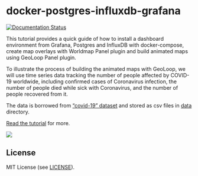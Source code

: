 # docker-postgres-influxdb-grafana

[![Documentation Status](https://readthedocs.org/projects/docker-postgres-influxdb-grafana/badge/?version=latest)](https://docker-postgres-influxdb-grafana.readthedocs.io/en/latest/?badge=latest)

This tutorial provides a quick guide of how to install a dashboard environment 
from Grafana, Postgres and InfluxDB with docker-compose, create map overlays with Worldmap Panel plugin and 
build animated maps using GeoLoop Panel plugin.

To illustrate the process of building the animated maps with GeoLoop, 
we will use time series data tracking the number of people affected by COVID-19 worldwide, 
including confirmed cases of Coronavirus infection, the number of people died while 
sick with Coronavirus, and the number of people recovered from it.

The data is borrowed from [“covid-19” dataset](https://github.com/datasets/covid-19) 
and stored as csv files in [data](https://github.com/viktorsapozhok/docker-postgres-influxdb-grafana/tree/master/data) 
directory.

[Read the tutorial](https://docker-postgres-influxdb-grafana.readthedocs.io/en/latest/tutorial.html) for more.

<img src="https://raw.githubusercontent.com/viktorsapozhok/docker-postgres-influxdb-grafana/master/docs/source/images/dashboard.gif">

## License

MIT License (see [LICENSE](LICENSE)).
